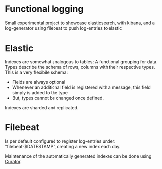 # Functional logging

Small experimental project to showcase elasticsearch, with kibana, and a log-generator using filebeat to push log-entries to elastic

# Elastic

Indexes are somewhat analogous to tables; A functional grouping for data.
Types describe the schema of rows, columns with their respective types. This is a very flexibile schema:
- Fields are always optional
- Whenever an additional field is registered with a message, this field simply is added to the type
- But, types cannot be changed once defined.

Indexes are sharded and replicated.

# Filebeat
Is per default configured to register log-entries under:
"filebeat-$DATESTAMP", creating a new index each day.

Maintenance of the automatically generated indexes can be done using [Curator](https://www.elastic.co/guide/en/elasticsearch/client/curator/current/index.html).